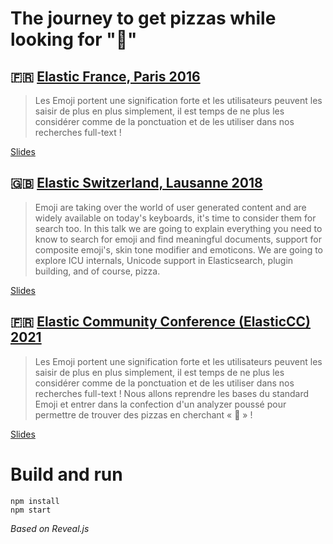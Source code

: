 # The journey to get pizzas while looking for "🍕"

## 🇫🇷 [Elastic France, Paris 2016](https://www.meetup.com/fr-FR/ElasticFR/events/235507243/)

> Les Emoji portent une signification forte et les utilisateurs peuvent les saisir de plus en plus simplement, il est temps de ne plus les considérer comme de la ponctuation et de les utiliser dans nos recherches full-text !

[Slides](https://jolicode.github.io/elasticsearch-emoji-conf/index-2016.html)

## 🇬🇧 [Elastic Switzerland, Lausanne 2018](https://www.meetup.com/fr-FR/elastic-switzerland/events/249860959/)

> Emoji are taking over the world of user generated content and are widely available on today's keyboards, it's time to consider them for search too. In this talk we are going to explain everything you need to know to search for emoji and find meaningful documents, support for composite emoji's, skin tone modifier and emoticons. We are going to explore ICU internals, Unicode support in Elasticsearch, plugin building, and of course, pizza.

[Slides](https://jolicode.github.io/elasticsearch-emoji-conf/)

## 🇫🇷 [Elastic Community Conference (ElasticCC) 2021](https://community.elastic.co/events/details/elastic-global-community-presents-community-conference-2021/)

> Les Emoji portent une signification forte et les utilisateurs peuvent les saisir de plus en plus simplement, il est temps de ne plus les considérer comme de la ponctuation et de les utiliser dans nos recherches full-text ! Nous allons reprendre les bases du standard Emoji et entrer dans la confection d'un analyzer poussé pour permettre de trouver des pizzas en cherchant « 🍕 » !

[Slides](https://jolicode.github.io/elasticsearch-emoji-conf/index-2021.html)

# Build and run

```
npm install
npm start
```

*Based on Reveal.js*
